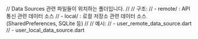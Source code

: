 // Data Sources 관련 파일들이 위치하는 폴더입니다.
//
// 구조:
// - remote/ : API 통신 관련 데이터 소스
// - local/  : 로컬 저장소 관련 데이터 소스 (SharedPreferences, SQLite 등)
//
// 예시:
// - user_remote_data_source.dart
// - user_local_data_source.dart
